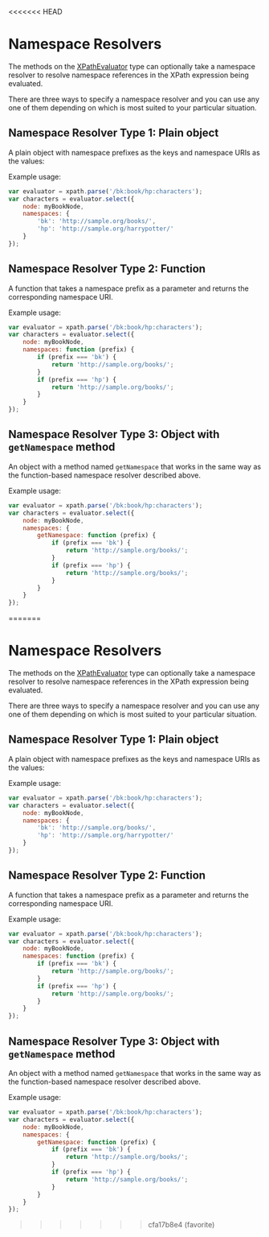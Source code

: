 <<<<<<< HEAD
# Namespace Resolvers

The methods on the [XPathEvaluator](XPathEvaluator.md) type can optionally take a namespace resolver to resolve 
namespace references in the XPath expression being evaluated.

There are three ways to specify a namespace resolver and you can use any one of them depending on which is 
most suited to your particular situation.

## Namespace Resolver Type 1: Plain object

A plain object with namespace prefixes as the keys and namespace URIs as the values:

Example usage:

```js
var evaluator = xpath.parse('/bk:book/hp:characters');
var characters = evaluator.select({
    node: myBookNode,
    namespaces: {
        'bk': 'http://sample.org/books/',
        'hp': 'http://sample.org/harrypotter/'
    }
});
```

## Namespace Resolver Type 2: Function

A function that takes a namespace prefix as a parameter and returns the corresponding namespace URI. 

Example usage:

```js
var evaluator = xpath.parse('/bk:book/hp:characters');
var characters = evaluator.select({
    node: myBookNode,
    namespaces: function (prefix) {
        if (prefix === 'bk') {
            return 'http://sample.org/books/';
        }
        if (prefix === 'hp') {
            return 'http://sample.org/books/';
        }
    }
});
```

## Namespace Resolver Type 3: Object with `getNamespace` method

An object with a method named `getNamespace` that works in the same way as the function-based namespace resolver 
described above.

Example usage:

```js
var evaluator = xpath.parse('/bk:book/hp:characters');
var characters = evaluator.select({
    node: myBookNode,
    namespaces: {
        getNamespace: function (prefix) {
            if (prefix === 'bk') {
                return 'http://sample.org/books/';
            }
            if (prefix === 'hp') {
                return 'http://sample.org/books/';
            }
        }
    }
});
```
=======
# Namespace Resolvers

The methods on the [XPathEvaluator](XPathEvaluator.md) type can optionally take a namespace resolver to resolve 
namespace references in the XPath expression being evaluated.

There are three ways to specify a namespace resolver and you can use any one of them depending on which is 
most suited to your particular situation.

## Namespace Resolver Type 1: Plain object

A plain object with namespace prefixes as the keys and namespace URIs as the values:

Example usage:

```js
var evaluator = xpath.parse('/bk:book/hp:characters');
var characters = evaluator.select({
    node: myBookNode,
    namespaces: {
        'bk': 'http://sample.org/books/',
        'hp': 'http://sample.org/harrypotter/'
    }
});
```

## Namespace Resolver Type 2: Function

A function that takes a namespace prefix as a parameter and returns the corresponding namespace URI. 

Example usage:

```js
var evaluator = xpath.parse('/bk:book/hp:characters');
var characters = evaluator.select({
    node: myBookNode,
    namespaces: function (prefix) {
        if (prefix === 'bk') {
            return 'http://sample.org/books/';
        }
        if (prefix === 'hp') {
            return 'http://sample.org/books/';
        }
    }
});
```

## Namespace Resolver Type 3: Object with `getNamespace` method

An object with a method named `getNamespace` that works in the same way as the function-based namespace resolver 
described above.

Example usage:

```js
var evaluator = xpath.parse('/bk:book/hp:characters');
var characters = evaluator.select({
    node: myBookNode,
    namespaces: {
        getNamespace: function (prefix) {
            if (prefix === 'bk') {
                return 'http://sample.org/books/';
            }
            if (prefix === 'hp') {
                return 'http://sample.org/books/';
            }
        }
    }
});
```
>>>>>>> cfa17b8e4 (favorite)
